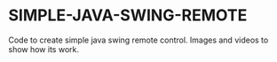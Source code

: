 # SIMPLE-JAVA-SWING-REMOTE
Code to create simple java swing remote control. Images and videos to show how its work.
